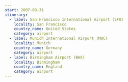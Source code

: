 ```yaml
---
start: 2007-08-31
itinerary:
  - label: San Francisco International Airport (SFO)
    locality: San Francisco
    country_name: United States
    category: airport
  - label: Munich International Airport (MUC)
    locality: Munich
    country_name: Germany
    category: airport
  - label: Birmingham Airport (BHX)
    locality: Birmingham
    country_name: England
    category: airport
---
```

